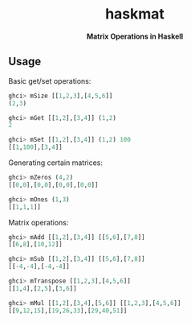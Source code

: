 <div align="center">

  # haskmat

  **Matrix Operations in Haskell**
</div>

## Usage

Basic get/set operations:

```hs
ghci> mSize [[1,2,3],[4,5,6]]
(2,3)

ghci> mGet [[1,2],[3,4]] (1,2)
2

ghci> mSet [[1,2],[3,4]] (1,2) 100
[[1,100],[3,4]]
```

Generating certain matrices:

```hs
ghci> mZeros (4,2)
[[0,0],[0,0],[0,0],[0,0]]

ghci> mOnes (1,3)
[[1,1,1]]
```

Matrix operations:

```hs
ghci> mAdd [[1,2],[3,4]] [[5,6],[7,8]]
[[6,8],[10,12]]

ghci> mSub [[1,2],[3,4]] [[5,6],[7,8]]
[[-4,-4],[-4,-4]]

ghci> mTranspose [[1,2,3],[4,5,6]]
[[1,4],[2,5],[3,6]]

ghci> mMul [[1,2],[3,4],[5,6]] [[1,2,3],[4,5,6]]
[[9,12,15],[19,26,33],[29,40,51]]
```
